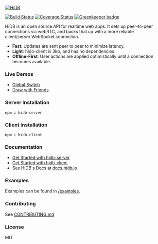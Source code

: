 [![HiDB](hidb.gif)](https://hidb.io)

[![Build Status](https://travis-ci.org/jacob-grahn/hidb.svg?branch=master)](https://travis-ci.org/jacob-grahn/hidb)
[![Coverage Status](https://coveralls.io/repos/github/jacob-grahn/hidb/badge.svg?branch=master&cache_bust=yay)](https://coveralls.io/github/jacob-grahn/hidb?branch=master)
[![Greenkeeper badge](https://badges.greenkeeper.io/jacob-grahn/hidb.svg)](https://greenkeeper.io/)

HiDB is an open source API for realtime web apps. It sets up peer-to-peer connections via webRTC, and backs that up with a more reliable client/server WebSocket connection.

- **Fast**: Updates are sent peer to peer to minimize latency.
- **Light**: hidb-client is 3kb, and has no dependencies.
- **Offline-First**: User actions are applied optimistically until a connection becomes available.

### Live Demos
  - [Global Switch](https://codepen.io/jacob-grahn/pen/BmqzpR)
  - [Draw with Friends](https://codepen.io/jacob-grahn/pen/mqGmWb)

### Server Installation
```
npm i hidb-server
```

### Client Installation
```
npm i hidb-client
```

### Documentation
- [Get Started with hidb-server](/packages/hidb-server)
- [Get Started with hidb-client](/packages/hidb-client)
- See HiDB's Docs at [docs.hidb.io](http://docs.hidb.io)

### Examples
Examples can be found in [/examples](/examples).

### Contributing
See [CONTRIBUTING.md](/CONTRIBUTING.md)

### License
MIT
